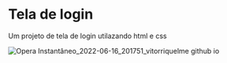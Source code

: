 # Tela de login
 Um projeto de tela de login utilazando html e css

![Opera Instantâneo_2022-06-16_201751_vitorriquelme github io](https://user-images.githubusercontent.com/106284034/174193760-20705e46-2404-4ad2-a747-13a7bd71635f.png)
